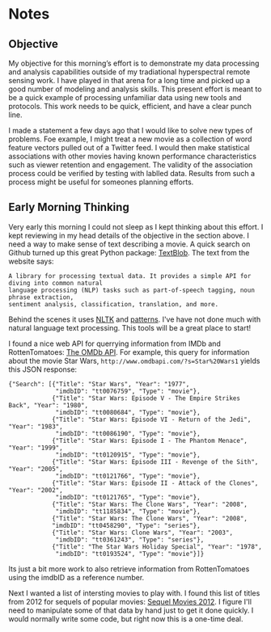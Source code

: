 Notes
=====

Objective
---------

My objective for this morning’s effort is to demonstrate my data processing and analysis
capabilities outside of my tradiational hyperspectral remote sensing work.  I have played in that
arena for a long time and picked up a good number of modeling and analysis skills.  This present
effort is meant to be a quick example of processing unfamiliar data using new tools and protocols.
This work needs to be quick, efficient, and have a clear punch line.

I made a statement a few days ago that I would like to solve new types of problems.  Foe example, I
might treat a new movie as a collection of word feature vectors pulled out of a Twitter feed.  I
would then make statistical associations with other movies having known performance characteristics
such as viewer retention and engagement.  The validity of the association process could be verified
by testing with lablled data.  Results from such a process might be useful for someones planning
efforts.

Early Morning Thinking
----------------------

Very early this morning I could not sleep as I kept thinking about this effort.  I kept reviewing
in my head details of the objective in the section above.  I need a way to make sense of text
describing a movie.  A quick search on Github turned up this great Python package:
[TextBlob](https://github.com/sloria/TextBlob).  The text from the website says:

    A library for processing textual data. It provides a simple API for diving into common natural
    language processing (NLP) tasks such as part-of-speech tagging, noun phrase extraction,
    sentiment analysis, classification, translation, and more.

Behind the scenes it uses [NLTK](http://www.nltk.org/) and
[patterns](http://www.clips.ua.ac.be/pages/pattern-en).  I've have not done much with natural
language text processing.  This tools will be a great place to start!

I found a nice web API for querrying information from IMDb and RottenTomatoes:
[The OMDb API](http://www.omdbapi.com/).  For example, this query for information about the movie
Star Wars, `http://www.omdbapi.com/?s=Star%20Wars1` yields this JSON response:

    {"Search": [{"Title": "Star Wars", "Year": "1977",
                 "imdbID": "tt0076759", "Type": "movie"},
                {"Title": "Star Wars: Episode V - The Empire Strikes Back", "Year": "1980",
                 "imdbID": "tt0080684", "Type": "movie"},
                {"Title": "Star Wars: Episode VI - Return of the Jedi", "Year": "1983",
                 "imdbID": "tt0086190", "Type": "movie"},
                {"Title": "Star Wars: Episode I - The Phantom Menace", "Year": "1999",
                 "imdbID": "tt0120915", "Type": "movie"},
                {"Title": "Star Wars: Episode III - Revenge of the Sith", "Year": "2005",
                 "imdbID": "tt0121766", "Type": "movie"},
                {"Title": "Star Wars: Episode II - Attack of the Clones", "Year": "2002",
                 "imdbID": "tt0121765", "Type": "movie"},
                {"Title": "Star Wars: The Clone Wars", "Year": "2008",
                 "imdbID": "tt1185834", "Type": "movie"},
                {"Title": "Star Wars: The Clone Wars", "Year": "2008",
                "imdbID": "tt0458290", "Type": "series"},
                {"Title": "Star Wars: Clone Wars", "Year": "2003",
                 "imdbID": "tt0361243", "Type": "series"},
                {"Title": "The Star Wars Holiday Special", "Year": "1978",
                 "imdbID": "tt0193524", "Type": "movie"}]}

Its just a bit more work to also retrieve information from RottenTomatoes using the imdbID as a
reference number.

Next I wanted a list of intersting movies to play with.  I found this list of titles from 2012 for
sequels of popular movies: [Sequel Movies 2012](http://www.movieinsider.com/movies/sequel/2012).  I
figure I'll need to manipulate some of that data by hand just to get it done quickly.  I would
normally write some code, but right now this is a one-time deal.

